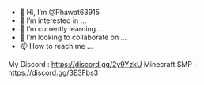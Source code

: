 - 👋 Hi, I’m @Phawat63915
- 👀 I’m interested in ...
- 🌱 I’m currently learning ...
- 💞️ I’m looking to collaborate on ...
- 📫 How to reach me ...

My Discord : https://discord.gg/2y9YzkU
Minecraft SMP : https://discord.gg/3E3Fbs3

<!---
Phawat63915/Phawat63915 is a ✨ special ✨ repository because its `README.md` (this file) appears on your GitHub profile.
You can click the Preview link to take a look at your changes.
--->
